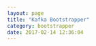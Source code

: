 ```yaml
---
layout: page
title: "Kafka Bootstrapper"
category: bootstrapper
date: 2017-02-14 12:36:04
---
```



